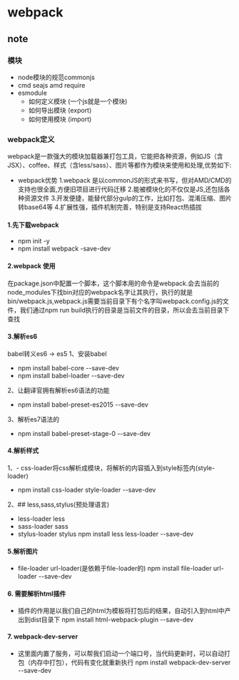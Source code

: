 # webpack

## note

### 模块

- node模块的规范commonjs
- cmd seajs amd require
- esmodule
  - 如何定义模块 (一个js就是一个模块)
  - 如何导出模块  (export)
  - 如何使用模块  (import)

### webpack定义

webpack是一款强大的模块加载器兼打包工具，它能把各种资源，例如JS（含JSX）、coffee、样式（含less/sass）、图片等都作为模块来使用和处理,优势如下:

- webpack优势
1.webpack 是以commonJS的形式来书写，但对AMD/CMD的支持也很全面,方便旧项目进行代码迁移
2.能被模块化的不仅仅是JS,还包括各种资源文件
3.开发便捷，能替代部分gulp的工作，比如打包、混淆压缩、图片转base64等
4.扩展性强，插件机制完善，特别是支持React热插拔

#### 1.先下载webpack

- npm init -y
- npm install webpack -save-dev

#### 2.webpack 使用

在package.json中配置一个脚本，这个脚本用的命令是webpack.会去当前的node_modules下找bin对应的webpack名字让其执行，执行的就是bin/webpack.js,webpack.js需要当前目录下有个名字叫webpack.config.js的文件，我们通过npm run build执行的目录是当前文件的目录，所以会去当前目录下查找

#### 3.解析es6

babel转义es6 -> es5
1、安装babel

- npm install babel-core --save-dev
- npm install babel-loader --save-dev

2、让翻译官拥有解析es6语法的功能

- npm install babel-preset-es2015 --save-dev

3、解析es7语法的

- npm install babel-preset-stage-0 --save-dev

#### 4.解析样式

1、- css-loader将css解析成模块，将解析的内容插入到style标签内(style-loader)

- npm install css-loader style-loader --save-dev

2、## less,sass,stylus(预处理语言)

- less-loader less
- sass-loader sass
- stylus-loader stylus
npm install less less-loader --save-dev

#### 5.解析图片

- file-loader url-loader(是依赖于file-loader的)
npm install file-loader url-loader --save-dev

#### 6. 需要解析html插件

- 插件的作用是以我们自己的html为模板将打包后的结果，自动引入到html中产出到dist目录下
npm install html-webpack-plugin --save-dev

#### 7. webpack-dev-server

- 这里面内置了服务，可以帮我们启动一个端口号，当代码更新时，可以自动打包（内存中打包），代码有变化就重新执行
npm install webpack-dev-server --save-dev
